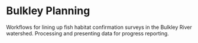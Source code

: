 # Bulkley Planning
Workflows for lining up fish habitat confirmation surveys in the Bulkley River watershed.
Processing and presenting data for progress reporting.
